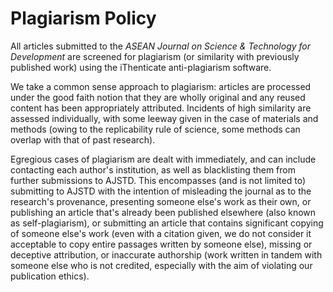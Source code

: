 # Plagiarism Policy

All articles submitted to the <i>ASEAN Journal on Science & Technology for Development</i> are screened for plagiarism (or similarity with previously published work) using the iThenticate anti-plagiarism software.

We take a common sense approach to plagiarism: articles are processed under the good faith notion that they are wholly original and any reused content has been appropriately attributed. Incidents of high similarity are assessed individually, with some leeway given in the case of materials and methods (owing to the replicability rule of science, some methods can overlap with that of past research).

Egregious cases of plagiarism are dealt with immediately, and can include contacting each author's institution, as well as blacklisting them from further submissions to AJSTD. This encompasses (and is not limited to) submitting to AJSTD with the intention of misleading the journal as to the research's provenance, presenting someone else's work as their own, or publishing an article that's already been published elsewhere (also known as self-plagiarism), or submitting an article that contains significant copying of someone else's work (even with a citation given, we do not consider it acceptable to copy entire passages written by someone else), missing or deceptive attribution, or inaccurate authorship (work written in tandem with someone else who is not credited, especially with the aim of violating our publication ethics).